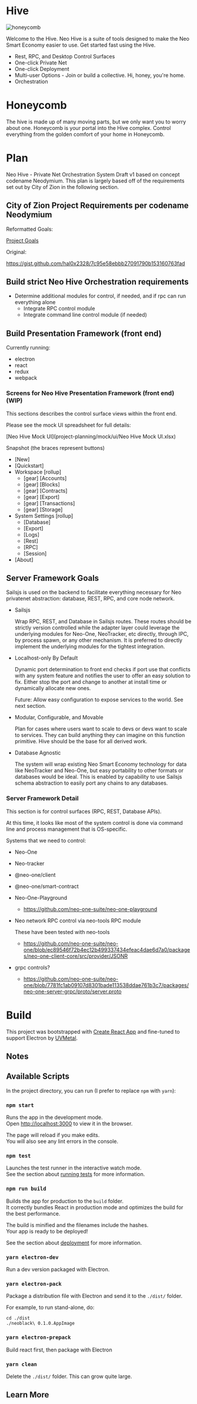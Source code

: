 
# Hive

![honeycomb](images/honecomb.png)

Welcome to the Hive. Neo Hive is a suite of tools designed to make the Neo Smart Economy easier to use. Get started fast using the Hive.

  * Rest, RPC, and Desktop Control Surfaces
  * One-click Private Net
  * One-click Deployment
  * Multi-user Options - Join or build a collective. Hi, honey, you're home.
  * Orchestration

# Honeycomb

The hive is made up of many moving parts, but we only want you to worry about one. Honeycomb is your portal into the Hive complex. Control everything from the golden comfort of your home in Honeycomb.

# Plan

Neo Hive - Private Net Orchestration System Draft v1 based on concept codename Neodymium. This plan is largely based off of the requirements set out by City of Zion in the following section.

## City of Zion Project Requirements per codename Neodymium

Reformatted Goals:

[Project Goals](./docs/ProjectGoals.md)

Original:

https://gist.github.com/hal0x2328/7c95e58ebbb27091790b153160763fad

## Build strict Neo Hive Orchestration requirements
* Determine additional modules for control, if needed, and if rpc can run everything alone
  * Integrate RPC control module
  * Integrate command line control module (if needed)

## Build Presentation Framework (front end)

  Currently running:
  * electron
  * react
  * redux
  * webpack

### Screens for Neo Hive Presentation Framework (front end) (WIP)

This sections describes the control surface views within the front end.

Please see the mock UI spreadsheet for full details:

[Neo Hive Mock UI](project-planning/mock/ui/Neo Hive Mock UI.xlsx)

Snapshot (the braces represent buttons)

* [New]
* [Quickstart]
* Workspace [rollup]
  * [gear] [Accounts]
  * [gear] [Blocks]
  * [gear] [Contracts]
  * [gear] [Export]
  * [gear] [Transactions]
  * [gear] [Storage]
* System Settings [rollup]
  * [Database]
  * [Export]
  * [Logs]
  * [Rest]
  * [RPC]
  * [Session]
* [About]

## Server Framework Goals

Sailsjs is used on the backend to facilitate everything necessary for Neo privatenet abstraction: database, REST, RPC, and core node network.

* Sailsjs

  Wrap RPC, REST, and Database in Sailsjs routes. These routes should be strictly version controlled while the adapter layer could leverage the underlying modules for Neo-One, NeoTracker, etc directly, through IPC, by process spawn, or any other mechanism. It is preferred to directly implement the underlying modules for the tightest integration.

* Localhost-only By Default

  Dynamic port determination to front end checks if port use that conflicts with any system feature and notifies the user to offer an easy solution to fix. Either stop the port and change to another at install time or dynamically allocate new ones.

  Future: Allow easy configuration to expose services to the world. See next section.

* Modular, Configurable, and Movable

  Plan for cases where users want to scale to devs or devs want to scale to services. They can build anything they can imagine on this function primitive. Hive should be the base for all derived work.

* Database Agnostic

  The system will wrap existing Neo Smart Economy technology for data like NeoTracker and Neo-One, but easy portability to other formats or databases would be ideal. This is enabled by capability to use Sailsjs schema abstraction to easily port any chains to any databases.

### Server Framework Detail

This section is for control surfaces (RPC, REST, Database APIs).

At this time, it looks like most of the system control is done via command line and process management that is OS-specific.

Systems that we need to control:
 * Neo-One
  * Neo-tracker
  * @neo-one/client
  * @neo-one/smart-contract

* Neo-One-Playground
  * https://github.com/neo-one-suite/neo-one-playground

* Neo network RPC control via neo-tools RPC module

  These have been tested with neo-tools

  * https://github.com/neo-one-suite/neo-one/blob/ec89546f72b4ec12b499337434efeac4dae6d7a0/packages/neo-one-client-core/src/provider/JSONR


* grpc controls?
  * https://github.com/neo-one-suite/neo-one/blob/7781fc1ab09107d8301bade113538ddae761b3c7/packages/neo-one-server-grpc/proto/server.proto

# Build

This project was bootstrapped with [Create React App](https://github.com/facebook/create-react-app) and fine-tuned to support Electron by [UVMetal](https://github.com/uvmetal).

## Notes


## Available Scripts

In the project directory, you can run (I prefer to replace `npm` with `yarn`):

### `npm start`

Runs the app in the development mode.<br>
Open [http://localhost:3000](http://localhost:3000) to view it in the browser.

The page will reload if you make edits.<br>
You will also see any lint errors in the console.

### `npm test`

Launches the test runner in the interactive watch mode.<br>
See the section about [running tests](https://facebook.github.io/create-react-app/docs/running-tests) for more information.

### `npm run build`

Builds the app for production to the `build` folder.<br>
It correctly bundles React in production mode and optimizes the build for the best performance.

The build is minified and the filenames include the hashes.<br>
Your app is ready to be deployed!

See the section about [deployment](https://facebook.github.io/create-react-app/docs/deployment) for more information.

### `yarn electron-dev`

Run a dev version packaged with Electron.

### `yarn electron-pack`

Package a distribution file with Electron and send it to the `./dist/` folder.

For example, to run stand-alone, do:

```
cd ./dist
./neoblack\ 0.1.0.AppImage
```

### `yarn electron-prepack`

Build react first, then package with Electron

### `yarn clean`

Delete the ``./dist/`` folder. This can grow quite large.


## Learn More
